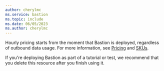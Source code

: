 ```yaml
---
author: cherylmc
ms.service: bastion
ms.topic: include
ms.date: 06/05/2023
ms.author: cherylmc
---
```


Hourly pricing starts from the moment that Bastion is deployed, regardless of outbound data usage. For more information, see [Pricing](https://azure.microsoft.com/pricing/details/azure-bastion/) and [SKUs](../articles/bastion/configuration-settings.md#skus). 

If you're deploying Bastion as part of a tutorial or test, we recommend that you delete this resource after you finish using it.
